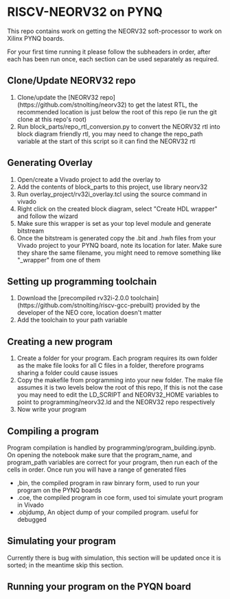 # RISCV-NEORV32 on PYNQ

This repo contains work on getting the NEORV32 soft-processor to work on Xilinx PYNQ boards.

For your first time running it please follow the subheaders in order, after each has been run once, each section can be used separately as required.

## Clone/Update NEORV32 repo
<ol>
<li>Clone/update the [NEORV32 repo](https://github.com/stnolting/neorv32) to get the latest RTL, the recommended location is just below the root of this repo (ie run the git clone at this repo's root)</li>
<li>Run block_parts/repo_rtl_conversion.py to convert the NEORV32 rtl into block diagram friendly rtl, you may need to change the repo_path variable at the start of this script so it can find  the NEORV32  rtl
</ol>

## Generating Overlay
<ol>
<li>Open/create a Vivado project to add the overlay to</li>
<li>Add the contents of block_parts to this project, use library neorv32</li>
<li>Run overlay_project/rv32i_overlay.tcl using the source command in vivado</li>
<li>Right click on the created block diagram, select "Create HDL wrapper" and follow the wizard</li>
<li>Make sure this wrapper is set as your top level module and generate bitstream</il>
<li>Once the bitstream is generated copy the .bit and .hwh files from your Vivado project to your PYNQ board, note its location for later.
Make sure they share the same filename, you might need to remove something like "_wrapper" from one of them</li>
</ol>

## Setting up programming toolchain
<ol>
<li>Download the [precompiled rv32i-2.0.0 toolchain](https://github.com/stnolting/riscv-gcc-prebuilt) provided by the developer of the NEO core, location doesn't matter</li>
<li>Add the toolchain to your path variable</li>
</ol>


## Creating a new program

<ol>
<li>Create a folder for your program.
Each program requires its own folder as the make file looks for all C files in a folder, therefore programs sharing a folder could cause issues</li>
<li>Copy the makefile from programming into your new folder. The make file assumes it is two levels below the root of this repo, If this is not the case you may need to edit the LD_SCRIPT and NEORV32_HOME variables to point to programming/neorv32.ld and the NEORV32 repo respectively</li>
<li>Now write your program</li>
</ol>

## Compiling a program

Program compilation is handled by programming/program_building.ipynb.
On opening the notebook make sure that the program_name, and program_path variables are correct for your program, then run each of the cells in order.
Once run you will have a range of generated files
<ul>
<li>,bin, the compiled program in raw binrary form, used to run your program on the PYNQ boards</li>
<li>.coe, the compiled program in coe form, used toi simulate yourt program in Vivado </li>
<li>.objdump, An object dump of your compiled program. useful for debugged</li>
</ul>

## Simulating your program

Currently there is bug with simulation, this section will be updated once it is sorted; in the meantime skip this section.

## Running your program on the PYQN board
